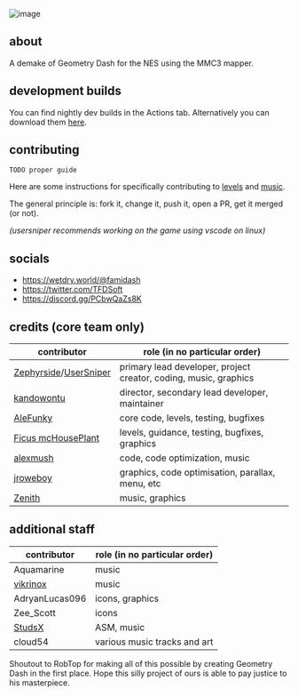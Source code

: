 ![image](https://github.com/user-attachments/assets/ad35e664-ddb0-45d6-b716-8ff3e80df00b)
## about

A demake of Geometry Dash for the NES using the MMC3 mapper.

## development builds

You can find nightly dev builds in the Actions tab. Alternatively you can download them [here](https://nightly.link/tfdsoft/famidash/workflows/main/main/famidash.nes.zip).

## contributing

``TODO proper guide``

Here are some instructions for specifically contributing to [levels](LEVELS/EXPORT%20LEVELS%20INSTRUCTIONS.txt) and [music](MUSIC/README.txt).

The general principle is: fork it, change it, push it, open a PR, get it merged (or not).

*(usersniper recommends working on the game using vscode on linux)*

## socials

- https://wetdry.world/@famidash
- https://twitter.com/TFDSoft
- https://discord.gg/PCbwQaZs8K

## credits (core team only)

|contributor|role (in no particular order)|
|---|---|
|[Zephyrside](https://github.com/zephyrside)/[UserSniper](https://github.com/usersniper)|primary lead developer, project creator, coding, music, graphics|
|[kandowontu](https://github.com/kandowontu)|director, secondary lead developer, maintainer|
|[AleFunky](https://github.com/PinguLinux)|core code, levels, testing, bugfixes|
|[Ficus mcHousePlant](https://github.com/FicusmcHousePlant)|levels, guidance, testing, bugfixes, graphics|
|[alexmush](https://github.com/ADM228)|code, code optimization, music|
|[jroweboy](https://github.com/jroweboy)|graphics, code optimisation, parallax, menu, etc|
|[Zenith](https://github.com/ZenithNeko)|music, graphics|



## additional staff

|contributor|role (in no particular order)|
|---|---|
|Aquamarine|music|
|[vikrinox](https://github.com/Vickerinox)|music|
|AdryanLucas096|icons, graphics|
|Zee_Scott|icons|
|[StudsX](https://github.com/smbhacks)|ASM, music|
|cloud54|various music tracks and art|

Shoutout to RobTop for making all of this possible by creating Geometry Dash in the first place. Hope this silly project of ours is able to pay justice to his masterpiece.
